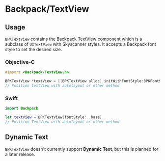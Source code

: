# Backpack/TextView

## Usage

`BPKTextView` contains the Backpack TextView component which is a subclass of `UITextView` with Skyscanner styles. It accepts a Backpack font style to set the desired size.

### Objective-C

```objective-c
#import <Backpack/TextView.h>

BPKTextView *textView = [[BPKTextView alloc] initWithFontStyle:BPKFontStyleTextBase];
// Position textView with autolayout or other method
```

### Swift

```swift
import Backpack

let textView = BPKTextView(fontStyle: .base)
// Position TextView with autolayout or other method
```

## Dynamic Text

`BPKTextView` doesn't currently support **Dynamic Text**, but this is planned for a later release.
